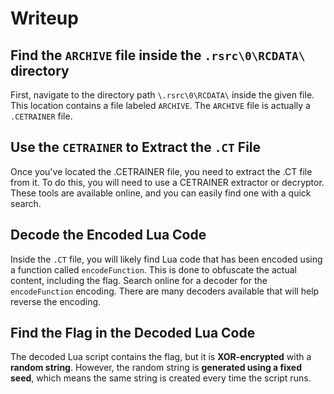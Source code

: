 # Writeup

## Find the `ARCHIVE` file inside the `.rsrc\0\RCDATA\` directory

First, navigate to the directory path `\.rsrc\0\RCDATA\` inside the given file. This location contains a file labeled `ARCHIVE`. The `ARCHIVE` file is actually a `.CETRAINER` file.

## Use the `CETRAINER` to Extract the `.CT` File

Once you've located the .CETRAINER file, you need to extract the .CT file from it. To do this, you will need to use a CETRAINER extractor or decryptor. These tools are available online, and you can easily find one with a quick search.

## Decode the Encoded Lua Code

Inside the `.CT` file, you will likely find Lua code that has been encoded using a function called `encodeFunction`. This is done to obfuscate the actual content, including the flag. Search online for a decoder for the `encodeFunction` encoding. There are many decoders available that will help reverse the encoding.

## Find the Flag in the Decoded Lua Code

The decoded Lua script contains the flag, but it is **XOR-encrypted** with a **random string**. However, the random string is **generated using a fixed seed**, which means the same string is created every time the script runs.
